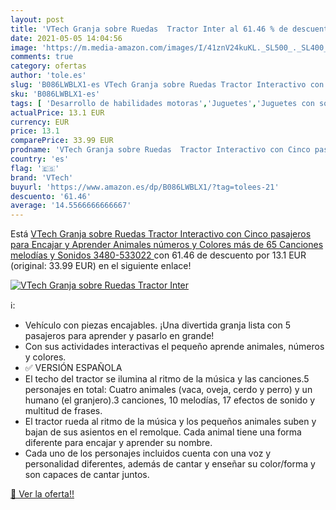 ```yaml
---
layout: post
title: 'VTech Granja sobre Ruedas  Tractor Inter al 61.46 % de descuento'
date: 2021-05-05 14:04:56
image: 'https://m.media-amazon.com/images/I/41znV24kuKL._SL500_._SL400_.jpg'
comments: true
category: ofertas
author: 'tole.es'
slug: 'B086LWBLX1-es VTech Granja sobre Ruedas Tractor Interactivo con Cinco...'
sku: 'B086LWBLX1-es'
tags: [ 'Desarrollo de habilidades motoras','Juguetes','Juguetes con sonido','Juguetes para Bebés y primera infancia','Juguetes y juegos','vtech', ]
actualPrice: 13.1 EUR
currency: EUR
price: 13.1
comparePrice: 33.99 EUR
prodname: 'VTech Granja sobre Ruedas  Tractor Interactivo con Cinco pasajeros para Encajar y Aprender Animales  números y Colores  más de 65 Canciones  melodías y Sonidos  3480-533022 '
country: 'es'
flag: '🇪🇸'
brand: 'VTech'
buyurl: 'https://www.amazon.es/dp/B086LWBLX1/?tag=tolees-21'
descuento: '61.46'
average: '14.5566666666667'
---
```


Está [VTech Granja sobre Ruedas  Tractor Interactivo con Cinco pasajeros para Encajar y Aprender Animales  números y Colores  más de 65 Canciones  melodías y Sonidos  3480-533022 ](https://www.amazon.es/dp/B086LWBLX1/?tag=tolees-21) con 61.46 de descuento por 13.1 EUR (original: 33.99 EUR) en el siguiente enlace!

[![VTech Granja sobre Ruedas  Tractor Inter](https://m.media-amazon.com/images/I/41znV24kuKL._SL500_._SL400_.jpg)](https://www.amazon.es/dp/B086LWBLX1/?tag=tolees-21)

ℹ️:

- Vehículo con piezas encajables. ¡Una divertida granja lista con 5 pasajeros para aprender y pasarlo en grande!
- Con sus actividades interactivas el pequeño aprende animales, números y colores.
- ✅ VERSIÓN ESPAÑOLA
- El techo del tractor se ilumina al ritmo de la música y las canciones.5 personajes en total: Cuatro animales (vaca, oveja, cerdo y perro) y un humano (el granjero).3 canciones, 10 melodías, 17 efectos de sonido y multitud de frases.
- El tractor rueda al ritmo de la música y los pequeños animales suben y bajan de sus asientos en el remolque. Cada animal tiene una forma diferente para encajar y aprender su nombre.
- Cada uno de los personajes incluidos cuenta con una voz y personalidad diferentes, además de cantar y enseñar su color/forma y son capaces de cantar juntos.

[🛒 Ver la oferta!!](https://www.amazon.es/dp/B086LWBLX1/?tag=tolees-21)
